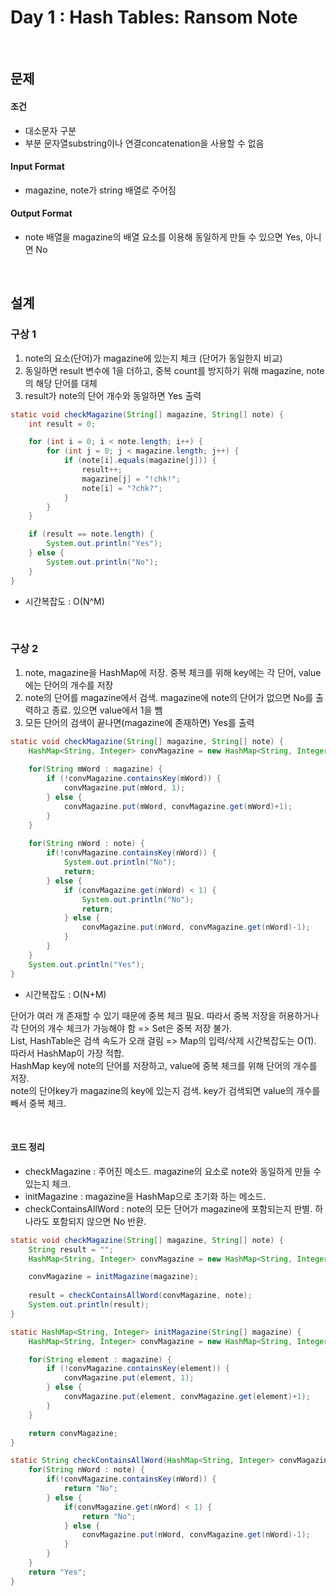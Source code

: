 Day 1 : Hash Tables: Ransom Note
==================================

<br/>

## 문제

#### 조건
* 대소문자 구분
* 부분 문자열substring이나 연결concatenation을 사용할 수 없음

#### Input Format
* magazine, note가 string 배열로 주어짐

#### Output Format
* note 배열을 magazine의 배열 요소를 이용해 동일하게 만들 수 있으면 Yes, 아니면 No

<br/>


## 설계

### 구상 1
1. note의 요소(단어)가 magazine에 있는지 체크 (단어가 동일한지 비교)
2. 동일하면 result 변수에 1을 더하고, 중복 count를 방지하기 위해 magazine, note의 해당 단어를 대체
3. result가 note의 단어 개수와 동일하면 Yes 출력

``` java
static void checkMagazine(String[] magazine, String[] note) {
    int result = 0;

    for (int i = 0; i < note.length; i++) {
        for (int j = 0; j < magazine.length; j++) {
            if (note[i].equals(magazine[j])) {
                result++;
                magazine[j] = "!chk!";
                note[i] = "?chk?";
            }
        }
    }

    if (result == note.length) {
        System.out.println("Yes");
    } else {
        System.out.println("No");
    }
}
```

* 시간복잡도 : O(N^M)

<br/>

### 구상 2
1. note, magazine을 HashMap에 저장. 중복 체크를 위해 key에는 각 단어, value에는 단어의 개수를 저장
2. note의 단어를 magazine에서 검색. magazine에 note의 단어가 없으면 No를 출력하고 종료. 있으면 value에서 1을 뺌
3. 모든 단어의 검색이 끝나면(magazine에 존재하면) Yes를 출력

``` java
static void checkMagazine(String[] magazine, String[] note) {
    HashMap<String, Integer> convMagazine = new HashMap<String, Integer>();
        
    for(String mWord : magazine) {
        if (!convMagazine.containsKey(mWord)) {
            convMagazine.put(mWord, 1);
        } else {
            convMagazine.put(mWord, convMagazine.get(mWord)+1);
        }
    }
    
    for(String nWord : note) {
        if(!convMagazine.containsKey(nWord)) {
            System.out.println("No");
            return;
        } else {
            if (convMagazine.get(nWord) < 1) {
                System.out.println("No");
                return;
            } else {
                convMagazine.put(nWord, convMagazine.get(nWord)-1);
            }
        }
    }
    System.out.println("Yes");
}
```

* 시간복잡도 : O(N+M)

단어가 여러 개 존재할 수 있기 때문에 중복 체크 필요. 따라서 중복 저장을 허용하거나 각 단어의 개수 체크가 가능해야 함 => Set은 중복 저장 불가. <br/>
List, HashTable은 검색 속도가 오래 걸림 => Map의 입력/삭제 시간복잡도는 O(1). <br/>
따라서 HashMap이 가장 적합. <br/>
HashMap key에 note의 단어를 저장하고, value에 중복 체크를 위해 단어의 개수를 저장. <br/>
note의 단어key가 magazine의 key에 있는지 검색. key가 검색되면 value의 개수를 빼서 중복 체크.

<br/>

#### 코드 정리
* checkMagazine : 주어진 메소드. magazine의 요소로 note와 동일하게 만들 수 있는지 체크.
* initMagazine : magazine을 HashMap으로 초기화 하는 메소드.
* checkContainsAllWord : note의 모든 단어가 magazine에 포함되는지 판별. 하나라도 포함되지 않으면 No 반환.

``` java
static void checkMagazine(String[] magazine, String[] note) {
    String result = "";
    HashMap<String, Integer> convMagazine = new HashMap<String, Integer>();

    convMagazine = initMagazine(magazine);
    
    result = checkContainsAllWord(convMagazine, note);
    System.out.println(result);
}

static HashMap<String, Integer> initMagazine(String[] magazine) {
    HashMap<String, Integer> convMagazine = new HashMap<String, Integer>();

    for(String element : magazine) {
        if (!convMagazine.containsKey(element)) {
            convMagazine.put(element, 1);
        } else {
            convMagazine.put(element, convMagazine.get(element)+1);
        }
    }

    return convMagazine;
}

static String checkContainsAllWord(HashMap<String, Integer> convMagazine, String[] note) {
    for(String nWord : note) {
        if(!convMagazine.containsKey(nWord)) {
            return "No";
        } else {
            if(convMagazine.get(nWord) < 1) {
                return "No";
            } else {
                convMagazine.put(nWord, convMagazine.get(nWord)-1);
            }
        }
    }
    return "Yes";
}
```
